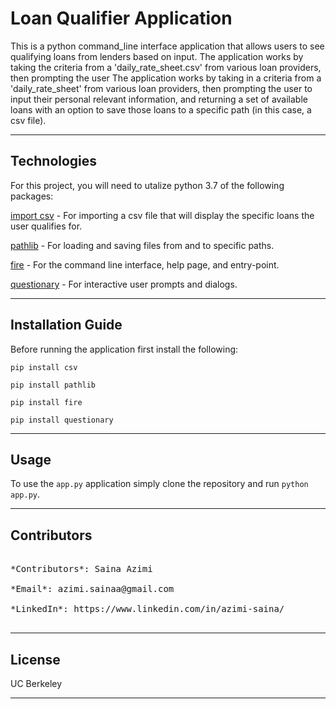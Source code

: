 # **Loan Qualifier Application**
This is a python command_line interface application that allows users to see qualifying loans from lenders based on input. The application works by taking the criteria from a 'daily_rate_sheet.csv' from various loan providers, then prompting the user
The application works by taking in a criteria from a 'daily_rate_sheet' from various loan providers, then prompting the user to input their personal relevant information, and returning a set of available loans with an option to save those loans to a specific path (in this case, a csv file).

---

## Technologies
For this project, you will need to utalize python 3.7 of the following packages:

[import csv](https://github.com/Alexmhack/py_handles_csv) - For importing a csv file that will display the specific loans the user qualifies for.

[pathlib](https://github.com/python/cpython/blob/main/Lib/pathlib.py) - For loading and saving files from and to specific paths.

[fire](https://github.com/google/python-fire) - For the command line interface, help page, and entry-point.

[questionary](https://github.com/tmbo/questionary) - For interactive user prompts and dialogs. 



---

## Installation Guide
Before running the application first install the following:
```
pip install csv  

pip install pathlib 

pip install fire  

pip install questionary 
```

---

## Usage
To use the `app.py` application simply clone the repository and run `python app.py`. 


---

## Contributors
<pre>

*Contributors*: Saina Azimi

*Email*: azimi.sainaa@gmail.com

*LinkedIn*: https://www.linkedin.com/in/azimi-saina/ 

</pre>
---

## License
UC Berkeley

---